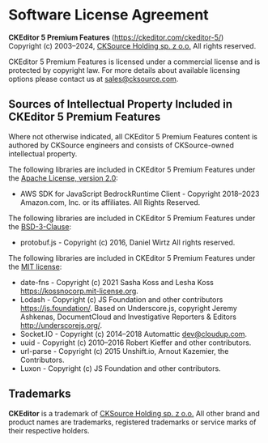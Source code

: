 Software License Agreement
==========================

**CKEditor&nbsp;5 Premium Features** (https://ckeditor.com/ckeditor-5/)<br>
Copyright (c) 2003–2024, [CKSource Holding sp. z o.o.](https://cksource.com) All rights reserved.

CKEditor&nbsp;5 Premium Features is licensed under a commercial license and is protected by copyright law.
For more details about available licensing options please contact us at sales@cksource.com.

Sources of Intellectual Property Included in CKEditor&nbsp;5 Premium Features
----------------------------------------------------------------

Where not otherwise indicated, all CKEditor&nbsp;5 Premium Features content is authored by CKSource engineers and consists of CKSource-owned intellectual property.

The following libraries are included in CKEditor&nbsp;5 Premium Features under the [Apache License, version 2.0](https://opensource.org/license/apache-2-0/):

* AWS SDK for JavaScript BedrockRuntime Client - Copyright 2018–2023 Amazon.com, Inc. or its affiliates. All Rights Reserved.

The following libraries are included in CKEditor&nbsp;5 Premium Features under the [BSD-3-Clause](https://opensource.org/licenses/BSD-3-Clause):

* protobuf.js - Copyright (c) 2016, Daniel Wirtz  All rights reserved.

The following libraries are included in CKEditor&nbsp;5 Premium Features under the [MIT license](https://opensource.org/licenses/MIT):

* date-fns - Copyright (c) 2021 Sasha Koss and Lesha Koss https://kossnocorp.mit-license.org.
* Lodash - Copyright (c) JS Foundation and other contributors https://js.foundation/. Based on Underscore.js, copyright Jeremy Ashkenas, DocumentCloud and Investigative Reporters & Editors http://underscorejs.org/.
* Socket.IO - Copyright (c) 2014–2018 Automattic <dev@cloudup.com>.
* uuid - Copyright (c) 2010–2016 Robert Kieffer and other contributors.
* url-parse - Copyright (c) 2015 Unshift.io, Arnout Kazemier, the Contributors.
* Luxon - Copyright (c) JS Foundation and other contributors.

Trademarks
----------

**CKEditor** is a trademark of [CKSource Holding sp. z o.o.](https://cksource.com) All other brand and product names are trademarks, registered trademarks or service marks of their respective holders.
